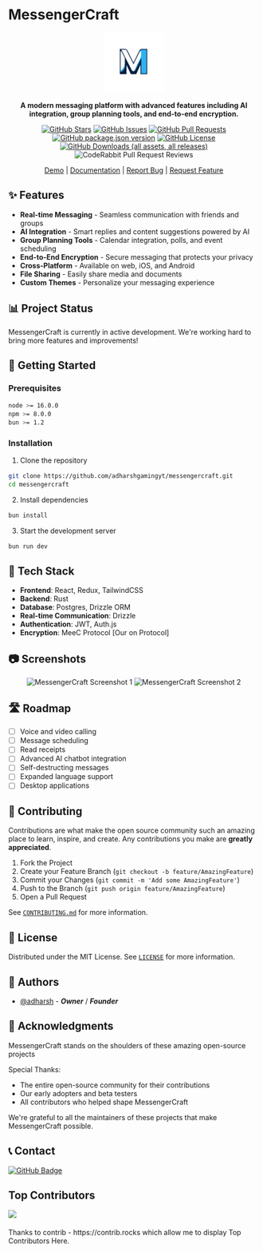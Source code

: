 # MessengerCraft

<div align="center">
  
<img src="https://github.com/adharshgamingyt/MessengerCraft/blob/main/public/logo-no-bg.png" alt="MessengerCraft Logo" style="width: 120px; height: auto;">

**A modern messaging platform with advanced features including AI integration, group planning tools, and end-to-end encryption.**

[![GitHub Stars](https://img.shields.io/github/stars/adharshgamingyt/messengercraft?style=social)](https://github.com/adharshgamingyt/messengercraft/stargazers)
[![GitHub Issues](https://img.shields.io/github/issues/adharshgamingyt/messengercraft)](https://github.com/adharshgamingyt/messengercraft/issues)
[![GitHub Pull Requests](https://img.shields.io/github/issues-pr/adharshgamingyt/messengercraft)](https://github.com/adharshgamingyt/messengercraft/pulls)
[![GitHub package.json version](https://img.shields.io/github/package-json/v/adharshgamingyt/MessengerCraft)](#)
[![GitHub License](https://img.shields.io/github/license/adharshgamingyt/MessengerCraft)](LICENSE)
[![GitHub Downloads (all assets, all releases)](https://img.shields.io/github/downloads/adharshgamingyt/MessengerCraft/total)](https://github.com/adharshgamingyt/MessengerCraft/releases)
![CodeRabbit Pull Request Reviews](https://img.shields.io/coderabbit/prs/github/adharshgamingyt/MessengerCraft?utm_source=oss&utm_medium=github&utm_campaign=adharshgamingyt%2FMessengerCraft&labelColor=171717&color=FF570A&link=https%3A%2F%2Fcoderabbit.ai&label=CodeRabbit+Reviews)

[Demo](https://example.com) | [Documentation](https://example.com/docs) | [Report Bug](https://github.com/adharshgamingyt/messengercraft/issues) | [Request Feature](https://github.com/adharshgamingyt/messengercraft/issues)

</div>

## ✨ Features

- **Real-time Messaging** - Seamless communication with friends and groups
- **AI Integration** - Smart replies and content suggestions powered by AI
- **Group Planning Tools** - Calendar integration, polls, and event scheduling
- **End-to-End Encryption** - Secure messaging that protects your privacy
- **Cross-Platform** - Available on web, iOS, and Android
- **File Sharing** - Easily share media and documents
- **Custom Themes** - Personalize your messaging experience

## 📊 Project Status

MessengerCraft is currently in active development. We're working hard to bring more features and improvements!

## 🚀 Getting Started

### Prerequisites

```bash
node >= 16.0.0
npm >= 8.0.0
bun >= 1.2
```

### Installation

1. Clone the repository

```bash
git clone https://github.com/adharshgamingyt/messengercraft.git
cd messengercraft
```

2. Install dependencies

```bash
bun install
```

3. Start the development server

```bash
bun run dev
```

## 🔧 Tech Stack

- **Frontend**: React, Redux, TailwindCSS
- **Backend**: Rust
- **Database**: Postgres, Drizzle ORM
- **Real-time Communication**: Drizzle
- **Authentication**: JWT, Auth.js
- **Encryption**: MeeC Protocol [Our on Protocol]

## 📷 Screenshots

<div align="center">
  <img src="https://via.placeholder.com/400x200" alt="MessengerCraft Screenshot 1" />
  <img src="https://via.placeholder.com/400x200" alt="MessengerCraft Screenshot 2" />
</div>

## 🛣️ Roadmap

- [ ] Voice and video calling
- [ ] Message scheduling
- [ ] Read receipts
- [ ] Advanced AI chatbot integration
- [ ] Self-destructing messages
- [ ] Expanded language support
- [ ] Desktop applications

## 🤝 Contributing

Contributions are what make the open source community such an amazing place to learn, inspire, and create. Any contributions you make are **greatly appreciated**.

1. Fork the Project
2. Create your Feature Branch (`git checkout -b feature/AmazingFeature`)
3. Commit your Changes (`git commit -m 'Add some AmazingFeature'`)
4. Push to the Branch (`git push origin feature/AmazingFeature`)
5. Open a Pull Request

See [`CONTRIBUTING.md`](CONTRIBUTING.md) for more information.

## 📃 License

Distributed under the MIT License. See [`LICENSE`](LICENSE) for more information.

## 👥 Authors

- [@adharsh](https://github.com/adharshgamingyt) - _**Owner**_ / _**Founder**_

## 🙏 Acknowledgments

MessengerCraft stands on the shoulders of these amazing open-source projects

Special Thanks:

- The entire open-source community for their contributions
- Our early adopters and beta testers
- All contributors who helped shape MessengerCraft

We're grateful to all the maintainers of these projects that make MessengerCraft possible.

## 📞 Contact

[![GitHub Badge](https://img.shields.io/badge/-MessengerCraft-000000?style=flat-square&logo=github&logoColor=white)](https://github.com/adharshgamingyt/MessengerCraft)

## Top Contributors

<a href="https://github.com/adharshgamingyt/MessengerCraft/graphs/contributors">
  <img src="https://contrib.rocks/image?repo=adharshgamingyt/MessengerCraft" />
</a>
<br/>
<br/>
Thanks to contrib - https://contrib.rocks which allow me to display Top Contributors Here.
